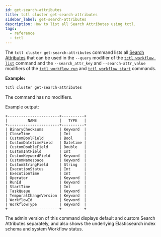 ```yaml
---
id: get-search-attributes
title: tctl cluster get-search-attributes
sidebar_label: get-search-attributes
description: How to list all Search Attributes using tctl.
tags:
  - reference
  - tctl
---
```


The `tctl cluster get-search-attributes` command lists all [Search Attributes](/concepts/what-is-a-search-attribute) that can be used in the `--query` modifier of the [`tctl workflow list`](/tctl/workflow/list) command and the `--search_attr_key` and `--search-attr_value` modifiers of the [`tctl workflow run`](/tctl/workflow/run) and [`tctl workflow start`](/tctl/workflow/start) commands.

**Example:**

```bash
tctl cluster get-search-attributes
```

The command has no modifiers.

Example output:

```text
+-----------------------+----------+
|         NAME          |   TYPE   |
+-----------------------+----------+
| BinaryChecksums       | Keyword  |
| CloseTime             | Int      |
| CustomBoolField       | Bool     |
| CustomDatetimeField   | Datetime |
| CustomDoubleField     | Double   |
| CustomIntField        | Int      |
| CustomKeywordField    | Keyword  |
| CustomNamespace       | Keyword  |
| CustomStringField     | String   |
| ExecutionStatus       | Int      |
| ExecutionTime         | Int      |
| Operator              | Keyword  |
| RunId                 | Keyword  |
| StartTime             | Int      |
| TaskQueue             | Keyword  |
| TemporalChangeVersion | Keyword  |
| WorkflowId            | Keyword  |
| WorkflowType          | Keyword  |
+-----------------------+----------+
```

The admin version of this command displays default and custom Search Attributes separately, and also shows the underlying Elasticsearch index schema and system Workflow status.
